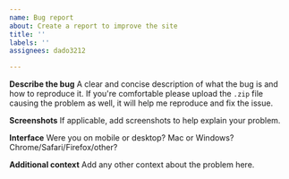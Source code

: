 ```yaml
---
name: Bug report
about: Create a report to improve the site
title: ''
labels: ''
assignees: dado3212

---
```


**Describe the bug**
A clear and concise description of what the bug is and how to reproduce it. If you're comfortable please upload the `.zip` file causing the problem as well, it will help me reproduce and fix the issue.

**Screenshots**
If applicable, add screenshots to help explain your problem.

**Interface**
Were you on mobile or desktop? Mac or Windows? Chrome/Safari/Firefox/other?

**Additional context**
Add any other context about the problem here.
